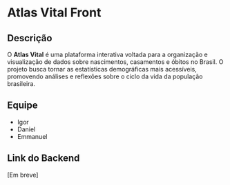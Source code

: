 # Atlas Vital Front

## Descrição
O **Atlas Vital** é uma plataforma interativa voltada para a organização e visualização de dados sobre nascimentos, casamentos e óbitos no Brasil. O projeto busca tornar as estatísticas demográficas mais acessíveis, promovendo análises e reflexões sobre o ciclo da vida da população brasileira.

## Equipe
- Igor
- Daniel
- Emmanuel

## Link do Backend
[Em breve]

